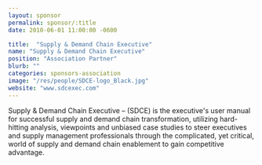 ```yaml
---
layout: sponsor
permalink: sponsor/:title
date: 2010-06-01 11:00:00 -0600

title:  "Supply & Demand Chain Executive"
name: "Supply & Demand Chain Executive"
position: "Association Partner"
blurb: ""
categories: sponsors-association
image: "/res/people/SDCE-logo_Black.jpg"
website: "www.sdcexec.com"
---
```


Supply & Demand Chain Executive – (SDCE) is the executive's user manual for successful supply and demand chain transformation, utilizing hard-hitting analysis, viewpoints and unbiased case studies to steer executives and supply management professionals through the complicated, yet critical, world of supply and demand chain enablement to gain competitive advantage.
